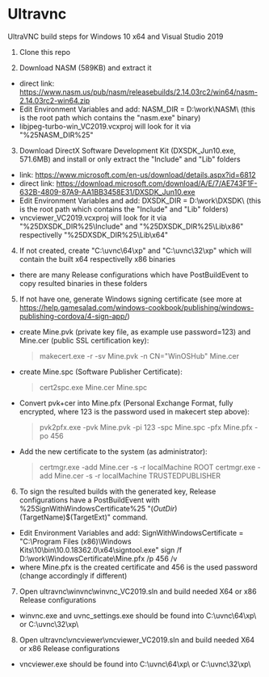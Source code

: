 # Ultravnc
UltraVNC build steps for Windows 10 x64 and Visual Studio 2019

1. Clone this repo

2. Download NASM (589KB) and extract it
 - direct link: https://www.nasm.us/pub/nasm/releasebuilds/2.14.03rc2/win64/nasm-2.14.03rc2-win64.zip
 - Edit Environment Variables and add: NASM_DIR = D:\work\NASM\  (this is the root path which contains the "nasm.exe" binary)
 - libjpeg-turbo-win_VC2019.vcxproj will look for it via "%25NASM_DIR%25"

3. Download DirectX Software Development Kit (DXSDK_Jun10.exe, 571.6MB) and install or only extract the "Include" and "Lib" folders
 - link: https://www.microsoft.com/en-us/download/details.aspx?id=6812
 - direct link: https://download.microsoft.com/download/A/E/7/AE743F1F-632B-4809-87A9-AA1BB3458E31/DXSDK_Jun10.exe 
 - Edit Environment Variables and add: DXSDK_DIR = D:\work\DXSDK\  (this is the root path which contains the "Include" and "Lib" folders)
 - vncviewer_VC2019.vcxproj will look for it via "%25DXSDK_DIR%25\Include" and "%25DXSDK_DIR%25\Lib\x86" respectivelly "%25DXSDK_DIR%25\Lib\x64"

4. If not created, create "C:\uvnc\64\xp\" and "C:\uvnc\32\xp\" which will contain the built x64 respectivelly x86 binaries
 - there are many Release configurations which have PostBuildEvent to copy resulted binaries in these folders

5. If not have one, generate Windows signing certificate (see more at https://help.gamesalad.com/windows-cookbook/publishing/windows-publishing-cordova/4-sign-app/)
 - create Mine.pvk (private key file, as example use password=123) and Mine.cer (public SSL certification key):
   >  makecert.exe -r -sv Mine.pvk -n CN="WinOSHub" Mine.cer
 - create Mine.spc (Software Publisher Certificate):
   >  cert2spc.exe Mine.cer Mine.spc
 - Convert pvk+cer into Mine.pfx (Personal Exchange Format, fully encrypted, where 123 is the password used in makecert step above):
   >  pvk2pfx.exe -pvk Mine.pvk -pi 123 -spc Mine.spc -pfx Mine.pfx -po 456
 - Add the new certificate to the system (as administrator):
   >  certmgr.exe -add Mine.cer -s -r localMachine ROOT
   >  certmgr.exe -add Mine.cer -s -r localMachine TRUSTEDPUBLISHER

6. To sign the resulted builds with the generated key, Release configurations have a PostBuildEvent with %25SignWithWindowsCertificate%25 "$(OutDir)$(TargetName)$(TargetExt)" command.
 - Edit Environment Variables and add: SignWithWindowsCertificate = "C:\Program Files (x86)\Windows Kits\10\bin\10.0.18362.0\x64\signtool.exe" sign /f D:\work\WindowsCertificate\Mine.pfx /p 456 /v
 - where Mine.pfx is the created certificate and 456 is the used password (change accordingly if different)

7. Open ultravnc\winvnc\winvnc_VC2019.sln and build needed X64 or x86 Release configurations
 - winvnc.exe and uvnc_settings.exe should be found into C:\uvnc\64\xp\ or C:\uvnc\32\xp\

8. Open ultravnc\vncviewer\vncviewer_VC2019.sln and build needed X64 or x86 Release configurations
 - vncviewer.exe should be found into C:\uvnc\64\xp\ or C:\uvnc\32\xp\


